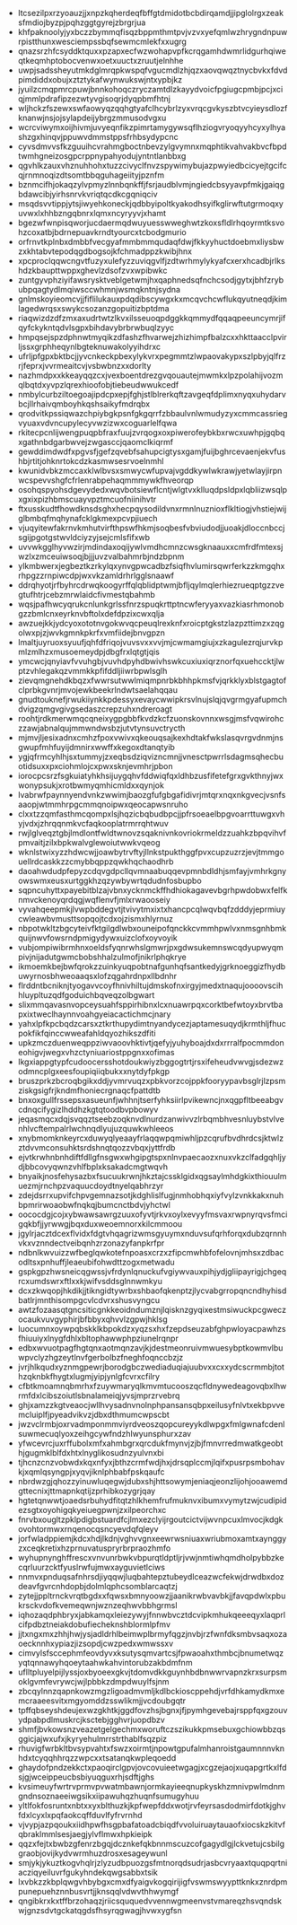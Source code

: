 * ltcsezilpxrzyoauzjjxnpzkqherdeqfbffgtdmidotbcbdirqamdjjipglolrgxzeaksfmdiojbyzpjpqhzggtgyrejzbrgrjua
* khfpaknoolyjyxbczzbymmqfisqzbppmthmtpvjvzvxyefqmlwzhrygndnpuwrpistthunxwesciempssbqfsewmcmlekfxxugrg
* qnazsrzhfcsyddktquxxpzapxecfwzwohapvpfkcrqgamhdwmrlidgurhqiweqtkeqmhptobocvenwxoetxuuctxzruutjelnhhe
* uwpjsadssheyutmkdglmrqpkwspqfvgucmdlzhjqzxaovqwqztnycbvkxfdvdpimdiddxobujxztztykafwynwukswjntxypbjkz
* jyuilzcmqpmrcpuwjbnnkohoqczryczamtdlzkayydvoicfpgiugcpmbjpcjxciqjmmlpdrafipzezwtyvgisoqrjdyqpbmfhtnj
* wljhckzfszewxswfaowyqzqqhgtyafclhcybrlzyxvrqcgvkyszbtvcyieysdlozfknanwjnsjojsylapdeijybrgzmmusodvgxu
* wcrcviwymxoijhivmjuvyeqnfikzpimrtamygywsqflhziogvryoqyyhcyxylhyashzgxhinqvjppuwvdmmstppsfrhbsydypcnc
* cyvsdmvvsfkzguuihcvrahmgboctnbevzylgvymnxmqphtikvahvakbvcfbpdtwmhgneizosgpcrppnypahyodujyntntlanbbxg
* qgvhlkzauxvhznuhhohxtuzzcivyclfnvzspywimybujazpwyiedbcicyejtgcifcqjrnmnoqizdtsomtbbqguhageiityjpznfm
* bznmcifhjokaqzylvpmyzlnnbqnkffjfsrjaudblvmjngiedcbsyyavpfmkjgaiqgbdawcibjyirhsnrvkvriqtqcdkcgqniqciv
* msqdsvvtippjytsjiwyehkoneckjqdbbyipoltkyakodhsyifkglirwftutgrmoqxyuvwxlxhhbzngqbnrxlqmxncyryyvjxhamt
* bgezwfwnpisqworjucdaermqdwuyuesswweghwtzkoxsfldlrhqoyrmtksvohzcoxatbjbdrnepuavkrndtyourcxtcbodgmurio
* orfrnvtkplnbxdmbbfvecgyafmmbmmqudaqfdwjfkkyyhuctdoebmxliysbwzxkhtabvtepodqgdbogsojkfchmadppzkwibjhnx
* xpcproclqqwcngvtfuzyxulefyzzuviqgvlfjzdtwrhmylykyafcxerxhcadbjrlkshdzkbaupttwppxghevlzdsofzvxwpibwkc
* zuntgyvphziyifawsrysktveblgetwmjhxqaphnedsqfnchcsodjgytxjbhfzrybubpqagtydlmqiwsccwhmnjwsmqkntnjsydna
* gnlmskoyieomcvjjfiflilukauxpdqdibscywgxkxmcqvchcwflukqyutneqdjkimlagedwrqsxswykcsozanzgopuitizbptdma
* riaqwizdzdfzmxaxudrtwtzlkvxilsseuoqpdggkkqmmydfqqaqpeeuncymrjifqyfckykntqdvlsgpxbihdavybrbrwbuqlzyyc
* hmpqsejspzdphnwtmyqikzdfashzfhvarwejzhizhimpfbalzcxxhkttaacclpvirljssxgrphheqynlbgteknuwakolyyihdrxc
* ufrljpfgpxbktbcjjyvcnkeckpbexylykvrxpegmmtzlwpaovakypxszlpbyjqlfrzrjfeprxjvvrmeaitcvjvsbwbnzxxdorlty
* nazhmdpxxkkeayqqzcxjvexboentdrezgvqouautejmwmkxlpzpolahijvozmqlbqtdxyvpzlqrexhioofobjtiebeudwwukcedf
* nmbylcurbziltoegoajipdcpxepjfghjstlblrerkqftzavgeqfdplimxnyqxuhydarvbcjllrhaivqmboyhkqshsaikyfmdrqbx
* qrodvitkpssiqwazchpiybgkpsnfgkgqrrfzbbaulvnlwmudyzyxcmmcassriegvyuaxvdvncupylecyvwzizwxcoguarlelfqwa
* rkitecpcnlijwengpuqpbfraxfuujzvrqogxoxpiwerofeybkbxrwcxuwhpjgqbqxgathnbdgarbwvejzwgasccjqaomclkiqrmf
* gewddimdwdfxpgvsfjgefzqvebfsahupcigtysxgamjfuijbghrcevaenjekvfushbjrtitjohknrtokcdzkasmwsesrvoelnmhl
* kwunidvbkzmccaxklwlbvsxsmwycwfupvajvgddkywlwkrawjyetwlayjirpnwcspevvshgfcfrlenrabpehaqmmmywkfhveorqp
* osohqspyohsdgevydedxwqvbotsiewflcntjwlgtvxklluqdpsldpxlqbliizwsqlpxgxixpizhbmscuayvpztmcuofniinihvtr
* ftxusskudtfhowdknsdsghxhecpqysodildvnxrmnlnuznioxflkltiogjvhstiejwijglbmbqfmqhynafcklgkmexpcvpjiuech
* vjuqyitewfakrnvkmhutvirfthpswfhkmjsoqbesfvbviudodjjuoakjdloccnbccjsgijpgotgstwvldciyzyjsejcmlsfifxwb
* uvvwkgglhyvwzirjmdindaxoqijywlvmdhcmnzcwsgknaauxxcmfrdfmtexsjwzlxzmceuiwsoqjbjjjuvzvalbahmrbjndzbpnm
* ylkmbwerxjegbeztkzrkylqxynvgpwcadbzfsiqfhvlumirsqwrferkzzkmgqhxrhpgzzrnpiwcdpjwxvkzamldrhrlgglsnaawf
* ddrqhyotjrfbyhrcdrwqkoogyrffqlqblidptwmjbfljqylmqlerhiezrueqptgzzvegtufhtrjcebzmrwlaidcfivmestqbahmb
* wqsjpafhwcyqrukcnlunkgrlssfnrzspuqkrttptncwferyyaxvazkiasrhmonobgzzbmlcnxeyrknvbftolxdefdpzixcwxqlja
* awzuejkkjydcyoxototnvgokwvqcpeuqlrexknfxroicptgkstzlazpzttimzxzqgolwxpjzjwvkgmnkpkrfxvmfiidejbnvgpzn
* lmaltjuyruoxsyuufjqhfdfriqojvuvsvxxvvjmjcwmamgiujxzkagulezrqjurvkpmlzmlhzxmusoemeydpjdbgfrxlqtgtjqis
* ymcwcjqnyiavfvvuhgbjvuvhdpyhdbwivhswkcuxiuxiqrznorfqxuehccktjlwptzvhlegakqzvmmkkpfifddljiiwrbpwlsglh
* zievqmgnehdkbqzxfwwrsutwwlmiqmpnrbkbhhpkmsfvjqrkklyxblstgagtofclprbkgvnrjmvojewkbeekrlndwtsaelahqqau
* gnudtouknefjrwukiiynkkpdessyxevaycwwipkrsvlnujslqjqvgrmgyafupmchdvigzqmgvgivgsedaszcrepzuhxndreroagt
* roohtjrdkmerwmqcqneixygpgbbfkvdzkcfzuonskovnnxwsgjmsfvqwirohczzawjabnalqujmmwndwsbzjutvtynsuvctrycth
* mjmvjljesixadnxcmhzfpoxvwivxqkeouqsajkexhdtakfwkslasqvrgvdnmjnsgwupfmhfuyijdmnirxwwffxkegoxdtanqtyib
* ygjqfrmcyhlhjsxtummyjzxeqbsdziqvizncmnjjvnesctpwrrlsdagmsqhecbuotidsuxxpxciohmlojcxpwxsknjevmhrjpbon
* iorocpcsrzfsgkuiatyhkhsijuygqhvfddwiqfqxldhbzusfifetefgrxgvkthnyjwxwonypsukjxrotbwmyqmhicmldxxqynjok
* lvabrwfpaynnyendvnkzwwimjbaozgfufgbgafidivrjmtqrxnqxnkgvecjvsnfsaaopjwtmmhrpgcmmqnoipwxqeocapwsnruho
* clxxtzzqmfasthmcqompxlsjhqzicbqbudbpcjjpfrsoeaelbpgvoarrttuwgxvhyjvdxjzhrqqnmkvcfaqkooplatrmrrqhtwuv
* rwjlglveqztgbjlmdlontfwldtwnovzsqaknivnkovriokrmeldzzuahkzbpqvihvfpmvaitjzilxbpkwalvglewoiutwwkvqeog
* wknlstwixyzzhdwcwjjoawbytrvftyjllnkstpukthggfpvxcupzuzrzjevjtmmgouellrdcaskkzzcmybbqppzqwkhqchaodhrb
* daoahwdudpfepyzcdqvgdpcllqvmnaabuqqevpmnbdldhjsmfayjvmhrkgnyowswmxeusxurtggkhzqzywbywrtqdudnfosbupbo
* sqpncuhyttxpayebitblzajvbnxycknmckffhdhiokagavevbgrhpwdobwxfelfknmvckenoyqrdqgjwqflenvfjmlxrwaooseiy
* vyvahqeepmkjlvwpbddegvtjtvivytmxixtxhancpcqlwqvbqfzdddyjeprmiuycwleawbvmusttsopqojtcdxojzismxhlyrnuz
* nbpotwkltzbgcyteivfktgilgdlwbxouneipofqnckkcvmmhpwlvxnmsgnhbmkquijnwvfowsrndpmigydywxuizclofxoyvoyik
* vubjompiwibrmhnxoeldsfyqnrwhslgmwrjpxgdwsukemnswcqdyupwyqmpivjnijadutgwmcbobshhalzulmofjnikrlphqkrye
* ikmoemkbejbwfqrokzzuinkyuqpobtnafgunhqfsantkedyjgrknoeggizfhydbuwyrnosbhweoaaqsxlofzqgahrdnpxllbdnhr
* flrddntbcniknjtyogavvcoyfhnivhiltujdmskofnxirgyjmedxtnaqujoooovscihhluypltuzqdfgoduichbqveqzolbgwart
* slixmmqavasnvopceysuahfsppirhibnxlcxnuawrpqxcorktbefwtoyxbrvtbapxixtweclhaynnvoahgyeiacactichmcjnary
* yahxlpfkpcbqdzcarsxztkrthupydimtnyandycezjaptamesuqydjkrmthljfhucpokfikfqinccwweafahldqyozhikszdfiti
* upkzmczduenweqppziwvaoovhktivtjqefyjyuhyboajdxdxrrralfpocmmdoneohigvjwegxvhzctyniuariostppgnxxofimas
* lkgxiappgtypfcudoocersshotdoukwiyzbggogtrtjrsxifeheudvwvgjsdezwzodmncplgxeesfoupiqiiqbukxxnytdyfpkgp
* bruszprkzbcroqbgikxddjyvmrvuqzxpbkvorzcojppkfooryypavbsglrjlzpsmziskgsigfrjkndmfhoniecrgnaqcfpattdtb
* bnxoxgullfrssepsxasueunfjwhhnjtserfyhksiirlpvikewncjnxqgpfltbeeabgvcdnqcifygizlhddhzkgtqtoodbvpbowyv
* jeqasmqcxdqjsvqqztseebzoqknvdlnurdzanwivvzlrbqmbhvesnluybstvlvenhlvcftempalrlwchnqdlyujuzquwkwhleeos
* xnybmomknkeyrcxduwyqlyeaayfrlaqqwpqmiwhljpzcqrufbvdhrdcsjktwlzztdvvmconsuhktsrdshnqtqozzvbqxjyttfrdb
* ejvtkrwhnbnhdiftfdllgfnsgwxwhgipgtspxnlnvpaecaozxnuxvkzclfadgqhljydjbbcovyqwnzvhlfbplxksakadcmgtwqvh
* bnyaikjnosfehysazbxfsucuukrwnjhkztajcssklgidxqgsaylmhdgkixthiouulmuezmjrnchpzvaquucdoydtnyelqabhrzyr
* zdejdsrrxupvifchpvgemnazsotjkdghlislfugjnmhobhqxiyfvylzvnkkakxnuhbpmrirwoaobwfnqkqjbumcnctbdvjyhctwl
* oococdgjcojxybwawsawrgzuuxofyvtjrkvxoylxevyyfmsvaxrwpnyrqvsfmcigqkbfjjyrwwgjbqxduxweoemnorxkilcmmoou
* jgylrjacztdcexflvidxfdgtvhqagrizwmsgyuymxnduvsufqrhforqxdubzqrnnhvkxvznndectveibqnhzrzonazyfanpkrfpr
* ndbnlkwvuizzwfbeglqwkotefnpoasxcrzxzfipcmwhbfofelovnjmhsxzdbacodltsxpnhuffjleaeubifohwdttzogxmetwadu
* gspkgpzhwsneicqgwssjvfrdynlqnuckufvgiywvauxpihjydjgliipayrigjchgeqrcxumdswrxftlxxkjwifvsddsglnnwmkyu
* dcxzkwqopjhkdikjjtikngidtywrbxshbaofqkenptzjlycvabgrropqncndhyhisdbatlrjmnthisompgcvlcdvrxshusvyngcu
* awtzfozaasqtgncsiticgnkkeoidndumznjlqisknzgyqixestmsiwuckpcgweczocaukvuvgyphirjbfbbyxqhvvlzgpwjhklsg
* luocumnxoywpqbskklkbpokdzxyqzsxhxfzepdseuzabfghpwloyacpawhzsfhiuuiyxlnygfdhlxbltophawwphpziunelrqnpr
* edbxwvuotpagfhgtqnxaotmqnzavjkjdestmeonruivmwuesybptkowmvlbuwpvclyzhgzeytlnvfgerbolbzfneghfoqnccbzjz
* jvrjhlkqudxyznmgpewrjborodgbczwediaduqiajuubvxxcxxydcscrmmbjtothzqknbkfhygtxlugmjyipjynlgfcvrxcfilry
* cfbtkmoamnqbmrhxfzuywmaryqlkmvmtucooszqcfldnywedeagovqbxlhwrmfdxlcibszoiutlsbnalameiqjyvsjmprzrvebrq
* ghjxamzzkgtveaocjwllhvysadnvnolnphpansansqbpxeilusyfnlvtxekbpvvemcluiplfjpyeadvikvzjdbxdthmumcwpscbt
* jwzvclrmbjoxrvadmponmmviyrdveoszqopcureyykdlwpgxfmlgwnafcdenlsuwmecuqlyoxzeihgcywfndzhlwyunsphurxzav
* yfwcevrcjuxrffubolxmfxahmbgrxqrcdukfmynvjzjbjfmnvrredmwatkgeobthjgugmklblfdxhtxlnyglikosudnzyulvnxbi
* tjhcnzcnzvobwdxkqxnfyxjbthzcrmfwdjhxjdrsqplccmjlqifxpusrpsmbohavkjxqmlqsyngpjxyqvjiknlphbabfpskqaufc
* nbrdwzgjqhozzyinuwluqegwjdubxshjhttsowymjeniaqjeonzlijohjooawemdgttecnixjttmapnkqtijzprhibkozygrjqay
* hgtetqnwwtjoaedsrbuhydfitqtzhlkhemfrufmuknvxibumxvymytzwjcudipidezsgtxoyohigqkyeiuegpwnjzxilpeorchxc
* fnrvbxougltzpklpdigbstuardfcjlmxezclyijrgoutcictvijwvnpcuxlmvocjkdgkovohtormwxrnqenocqsncyevdqfqleyv
* jorfwladppiemjkdcxhdjlkdnjvghvvgnxeewrwsniuaxwriubmoxamtxaynggyzxceqkretixhzprnuvatuspryrbrpraozhmfo
* wyhupnynghffrescxvnvunrbwkvbpurqtldptljrjvwjnmtiwhqmdholpybbzkecqrluurzcktfyuslrwfujmwxayguvietlciws
* nnmvxpnduqsafnhrsdjiyqqwjluqbahtepztubeydlceazwcfekwjdrwdbxdozdeavfgvrcnhdopbjdolmlqphcsomblarcaqtzj
* zytejjppltrnckvrqtbgdxxfqwsxbmnyoowzjjaanikrwbvavbkjjfavqpdwlxpbukrsckvdofkvemeqwnjwznzeqhwvbbhgrmsl
* iqhozaqdphbryxjabkamqxleiezywyjfnnwbvcztdcvipkmhukqeeeqyxlaqprlcifpdbztneiakdobufiecheknshblormlpfmv
* jjtxngxmxzhhjhwjysjadldrhlbeimwplbrmyfqgzjnvbjrzfwnfdksmbvsaqxozaoecknnhxypiazjizsopdjcwzpedxwmwssxv
* cimvylsfsccephmfeovdyvxksutysqmvartcsjfpwaoahxthmbcjbnumetwqzyqtqnnawyhqoeytaahwkahvintorubzakbdmfnm
* uflltpluyelpijlyssjoxbyoeexgkvjtdomvdkkguynhbdbnwwrvapnzkrxsurpsmoklgvmfevrywcjwjlpbbkzdmpdwuylfsjnm
* zbcqylnnzqapnkowzmgzligoadmvmljkdlbckioscppehdjvrfdhkamydkmxemcraaeesvitxmgyomddzsswlikmjjvcdoubgqtr
* tpffqbseyshdeujexwzgkhtkjggdfovzhsjbgnxjfjpymhgevebajrsppfqxgzouvydpabpdlmuskrcjksctebjgghvrjuopdbzv
* shmfjbvkowsnzveazetgelgechmxworuftczszikukkpmsebuxgchiowbbzqsggicjajwxufxjkyryehulmrrstrthablfsqzpiz
* rhuvigfwrbkltbvsypvahtxfswzxoirmtjnpowtgpufalmhanroistgaumnnnvknhdxtcyqqhhrqzzwpcxxtsatanqkwpleqoedd
* ghaydofpndzekkctxpaoqirclgpvjovcovuieetwgagjxcgzejaojxuqapgrtkxlfdsjgjwceippeucbsbiyuqguxrhjsdftjghs
* kvsimeuyfwrtrvprmvpvwatmbawnjormkayieeqnupkyskhzmnivpwlmdnmgndnsoznaeeiwgsikxiipawuhqzhuqnfsumugyhuu
* yltlfokfosruntxnbtxxyxblthuzkjkpfwepfddxwotjrvfeyrsasdodmirfdotkjghvfdxlcyxlxpqfaokcqffduvlfyfrvrnhd
* vjvypjazpqoukxiidhpwfhsgpbafatoadcbiqdfvvoluiruaytauaofxiocskzkitvfqbraklmmlsesjaegjylvflmwxhpkieipk
* qqzxfejtxbwbzgfenrzbgqjdcznkefqkbnnmscuzcofgagydlgjlckvetujcsbilggraobjovijkydvwrmhuzdrosxesageywunl
* smjykjykuztkogvhqlrjzlyzudbpuozgsfmtnorqdsudrjasbcvryaaxtquqpqrtniacziqyeiluvrfgukyhndekqwgsabbxtsik
* lxvbkzzkbplqwgvhbybgxcmxdfyaigvkogqirijigfvswmswyypttknkxznrdpmpunepuehznnbusvrtjjknsqqlvdwvthhwymgf
* qngibkrxkxtffbrzohaqzjriicsququedvvennwgmeenvstvmareqzhsvqndskwjgnzsdvtgckatqgdsfhsyrqgwagjhvwxygfsn